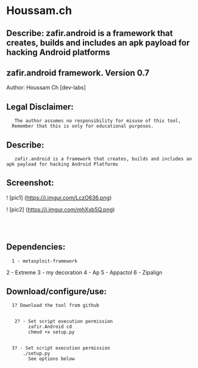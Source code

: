 #  Houssam.ch
## Describe:        zafir.android is a framework that creates, builds and includes an apk payload for hacking Android platforms  
## zafir.android framework. Version 0.7
 Author: Houssam Ch [dev-labs]
 
 ## Legal Disclaimer:
       The author assumes no responsibility for misuse of this tool,
      Remember that this is only for educational purposes.
      
## Describe:
       zafir.android is a framework that creates, builds and includes an apk payload for hacking Android Platforms
       
## Screenshot:
! [pic1] (https://i.imgur.com/LczO636.png)

! [pic2] (https://i.imgur.com/mhXxb5Q.png)

<br /><br />

## Dependencies:
      1 - metasploit-framework
2 - Extreme
3 - my decoration
4 - Ap
5 - Appactol
6 - Zipalign

## Download/configure/use:
      1? Download the tool from github
      
      
       2? - Set script execution permission
            zafir.Android cd
            chmod +x setup.py
            
            
      3? - Set script execution permission
          ./setup.py
            See options below
